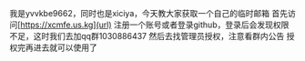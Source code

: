 我是yvvkbe9662，同时也是xiciya，今天教大家获取一个自己的临时邮箱
首先访问[https://xcmfe.us.kg](url)
注册一个账号或者登录github，登录后会发现权限不足，这时我们去加qq群1030886437
然后去找管理员授权，注意看群内公告
授权完再进去就可以使用了
